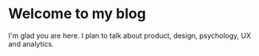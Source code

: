 # Welcome to my blog

I'm glad you are here. I plan to talk about product, design, psychology, UX and analytics.
